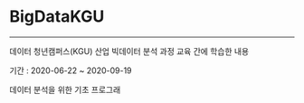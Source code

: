 # BigDataKGU
---

데이터 청년캠퍼스(KGU) 산업 빅데이터 분석 과정 교육 간에 학습한 내용

기간 : 2020-06-22 ~ 2020-09-19

데이터 분석을 위한 기초 프로그래 
